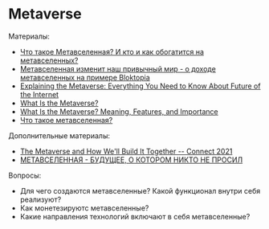 # Metaverse


Материалы:
* [Что такое Метавселенная? И кто и как обогатится на метавселенных?](https://www.youtube.com/watch?v=qw-1ppuuvIE)
* [Метавселенная изменит наш привычный мир - о доходе метавселенных на примере Bloktopia](https://www.youtube.com/watch?v=KBvI6xhm9bw)
* [Explaining the Metaverse: Everything You Need to Know About Future of the Internet](https://www.youtube.com/watch?v=7DEVfUk2zCk)
* [What Is the Metaverse?](https://www.avast.com/c-metaverse)
* [What Is the Metaverse? Meaning, Features, and Importance](https://www.spiceworks.com/tech/artificial-intelligence/articles/what-is-metaverse/)
* [Что такое метавселенная?](https://forklog.com/cryptorium/chto-takoe-metavselennaya)

Дополнительные материалы:
* [The Metaverse and How We'll Build It Together -- Connect 2021](https://www.youtube.com/watch?v=Uvufun6xer8)
* [МЕТАВСЕЛЕННАЯ - БУДУЩЕЕ, О КОТОРОМ НИКТО НЕ ПРОСИЛ ](https://www.youtube.com/watch?v=n_lJOidwL6w)

Вопросы:
* Для чего создаются метавселенные? Какой функционал внутри себя реализуют?
* Как монетезируютс метавселенные?
* Какие направления технологий включают в себя метавселенные?
 
